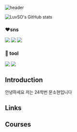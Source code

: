 ![header](https://capsule-render.vercel.app/api?type=Blur&color=gradient&height=300&section=header&text=Have%20a%20Nice%20Day%20🍀)

![LuvSO's GitHub stats](https://github-readme-stats.vercel.app/api?username=LuvSO&count_private=true)
### ❤sns
<img src="https://img.shields.io/badge/instagram-FF0069?style=flat-square&logo=instagram&logoColor=pink"/> <img src="https://img.shields.io/badge/youtube-FF0000?style=flat-square&logo=youtube&logoColor=red"/> <img src="https://img.shields.io/badge/kakao-FFCD00?style=flat-square&logo=kakao&logoColor=orange"/>

### :orange_heart: tool
<img src="https://img.shields.io/badge/eclipse-2C2255?style=flat-square&logo=eclipse&logoColor=purple"/> <img src="https://img.shields.io/badge/jupyter-F37626?style=flat-square&logo=jupyter&logoColor=yellow"/>


## Introduction
안녕하세요 저는 24학번 문소현입니다

## Links

## Courses

